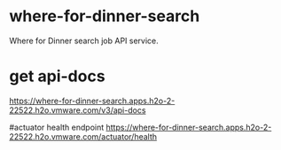 # where-for-dinner-search
Where for Dinner search job API service.

# get api-docs 
https://where-for-dinner-search.apps.h2o-2-22522.h2o.vmware.com/v3/api-docs

#actuator health endpoint
https://where-for-dinner-search.apps.h2o-2-22522.h2o.vmware.com/actuator/health
 